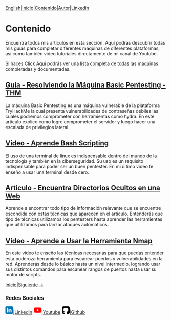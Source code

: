 [English](https://emersontech.github.io/en/index.html)|[Inicio](https://emersontech.github.io/index.html)|[Contenido](https://emersontech.github.io/es/nav/page1.html)|[Autor](https://emersontech.github.io/es/nav/about.html)|[Linkedin](https://www.linkedin.com/in/emersontech/)

# Contenido
Encuentra todos mis artículos en esta sección. Aquí podrás descubrir todas mis guías para completar diferentes máquinas de diferentes plataformas, así como también video tutoriales directamente de mi canal de Youtube. 

Si haces [Click Aquí](https://emersontech.github.io/es/posts/tabla-de-maquinas-completadas.html) podrás ver una lista completa de todas las máquinas completadas y documentadas.

## [Guía - Resolviendo la Máquina Basic Pentesting - THM](https://emersontech.github.io/es/posts/maquina-basic_pentesting-thm.html)
La máquina Basic Pentesting es una máquina vulnerable de la plataforma TryHackMe la cual presenta vulnerabilidades de contraseñas débiles las cuales podremos comprometer con herramientas como hydra. En este articulo explico como logre comprometer el servidor y luego hacer una escalada de privilegios lateral.

## [Video - Aprende Bash Scripting](https://emersontech.github.io/es/posts/bash-scripting-para-hackers.html)
El uso de una terminal de linux es indispensable dentro del mundo de la tecnología y también en la ciberseguridad. Su uso es un requisito indispensable para poder ser un buen pentester. En mi último video te enseño a usar una terminal desde cero.

## [Artículo - Encuentra Directorios Ocultos en una Web](https://emersontech.github.io/es/posts/tecnicas-enumeracion-de-contenido-web.html)
Aprende a encontrar todo tipo de información relevante que se encuentre escondida con estas técnicas que aparecen en el artículo. Entenderás que tipo de técnicas utilizamos los pentesters hasta aprender las herramientas que uitilizamos para lanzar ataques automáticos.

## [Video - Aprende a Usar la Herramienta Nmap](https://emersontech.github.io/es/posts/encuentra-vulnerabilidades-en-la-red-tutorial-nmap.html)
En este video te enseño las técnicas necesarias para que puedas entender esta poderoza herramienta para escanear puertos y vulnerabilidades en la red. Aprenderás desde lo básico hasta un nivel intermedio, logrando usar sus distintos comandos para escanear rangos de puertos hasta usar su motor de scripts.

[Inicio](https://emersontech.github.io)|[Siguiente ->](https://emersontech.github.io/es/nav/page2.html)

### Redes Sociales

![img](/img/linkedin.png)|[Linkedin](https://www.linkedin.com/in/emersontech/)|![img](/img/youtube.png)|[Youtube](https://www.youtube.com/channel/UChNTj2xNpEQiliMv-IJbWvQ)|![img](/img/github.png)|[Github](https://github.com/emersontech)
